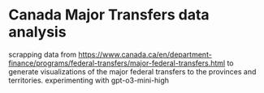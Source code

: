 # Canada Major Transfers data analysis
scrapping data from https://www.canada.ca/en/department-finance/programs/federal-transfers/major-federal-transfers.html to generate visualizations of the major federal transfers to the provinces and territories.
experimenting with gpt-o3-mini-high
